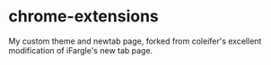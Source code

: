 chrome-extensions
=================

My custom theme and newtab page, forked from coleifer's excellent modification of iFargle's new tab page.
